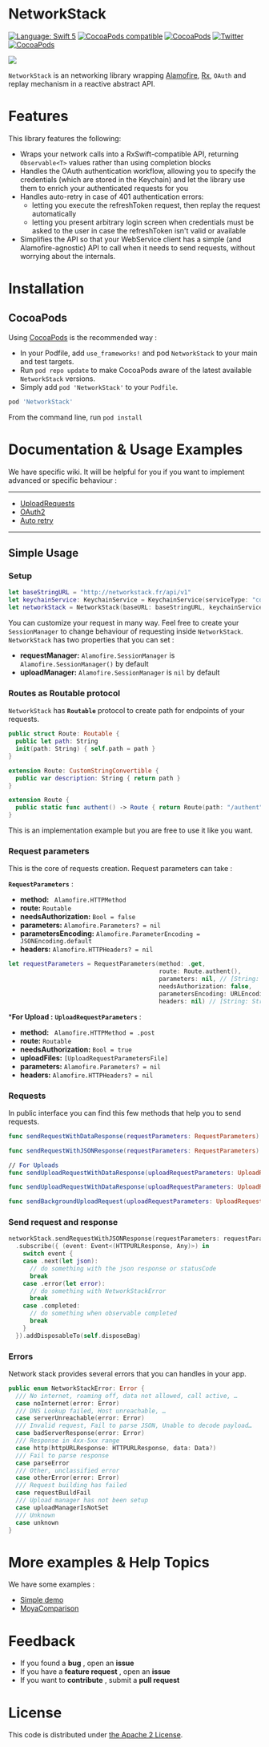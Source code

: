 NetworkStack
===========
[![Language: Swift 5](https://img.shields.io/badge/Swift-5-orange.svg?style=flat-square)](https://swift.org)
[![CocoaPods compatible](https://img.shields.io/cocoapods/v/NetworkStack.svg?style=flat-square)](https://cocoapods.org/pods/NetworkStack)
[![CocoaPods](https://img.shields.io/cocoapods/p/NetworkStack.svg?style=flat-square)]()
[![Twitter](https://img.shields.io/badge/twitter-@Niji_Digital-blue.svg?style=flat-square)](http://twitter.com/Niji_Digital)
[![CocoaPods](https://img.shields.io/cocoapods/l/NetworkStack.svg?style=flat-square)](LICENSE)

<img src="cover.png">

`NetworkStack` is an networking library wrapping [Alamofire](https://github.com/Alamofire/Alamofire), [Rx](https://github.com/ReactiveX/RxSwift), `OAuth` and replay mechanism in a reactive abstract API.

# Features

This library features the following:

* Wraps your network calls into a RxSwift-compatible API, returning `Observable<T>` values rather than using completion blocks
* Handles the OAuth authentication workflow, allowing you to specify the credentials (which are stored in the Keychain) and let the library use them to enrich your authenticated requests for you
* Handles auto-retry in case of 401 authentication errors:
  * letting you execute the refreshToken request, then replay the request automatically
  * letting you present arbitrary login screen when credentials must be asked to the user in case the refreshToken isn't valid or available
* Simplifies the API so that your WebService client has a simple (and Alamofire-agnostic) API to call when it needs to send requests, without worrying about the internals.

# Installation

## CocoaPods

Using [CocoaPods](https://guides.cocoapods.org) is the recommended way :

- In your Podfile, add `use_frameworks!` and pod `NetworkStack` to your main and test targets.
- Run `pod repo update` to make CocoaPods aware of the latest available `NetworkStack` versions.
- Simply add `pod 'NetworkStack'` to your `Podfile`.

```ruby
pod 'NetworkStack'
```

From the command line, run `pod install`

# Documentation & Usage Examples
We have specific wiki. It will be helpful for you if you want to implement advanced or specific behaviour :

----------------

- [UploadRequests](Documentation/UploadRequests.md)
- [OAuth2](Documentation/OAuth2)
- [Auto retry](Documentation/AutoRetry.md)

----------------

## Simple Usage

### Setup

```swift
let baseStringURL = "http://networkstack.fr/api/v1"
let keychainService: KeychainService = KeychainService(serviceType: "com.networkstack.keychain")
let networkStack = NetworkStack(baseURL: baseStringURL, keychainService: keychainService)
```
You can customize your request in many way. Feel free to create your `SessionManager` to change behaviour of requesting inside `NetworkStack`. `NetworkStack` has two properties that you can set :

- **requestManager:** `Alamofire.SessionManager` is `Alamofire.SessionManager()` by default
- **uploadManager:**  `Alamofire.SessionManager` is `nil` by default

### Routes as Routable protocol

`NetworkStack` has **`Routable`** protocol to create path for endpoints of your requests.

```swift
public struct Route: Routable {
  public let path: String
  init(path: String) { self.path = path }
}

extension Route: CustomStringConvertible {
  public var description: String { return path }
}

extension Route {
  public static func authent() -> Route { return Route(path: "/authent") }
}
```

This is an implementation example but you are free to use it like you want.

### Request parameters

This is the core of requests creation. Request parameters can take :

**`RequestParameters`** :

- **method:** ` Alamofire.HTTPMethod`
- **route:** `Routable`
- **needsAuthorization:** `Bool = false`
- **parameters:** `Alamofire.Parameters? = nil`
- **parametersEncoding:** `Alamofire.ParameterEncoding = JSONEncoding.default`
- **headers:** `Alamofire.HTTPHeaders? = nil`

```swift
let requestParameters = RequestParameters(method: .get,
                                          route: Route.authent(),
                                          parameters: nil, // [String: Any] type
                                          needsAuthorization: false,
                                          parametersEncoding: URLEncoding.httpBody,
                                          headers: nil) // [String: String] type
```

***For Upload :** **`UploadRequestParameters`** :

- **method:** ` Alamofire.HTTPMethod = .post`
- **route:** `Routable`
- **needsAuthorization:** `Bool = true`
- **uploadFiles:** `[UploadRequestParametersFile]`
- **parameters:** `Alamofire.Parameters? = nil`
- **headers:** `Alamofire.HTTPHeaders? = nil`


### Requests

In public interface you can find this few methods that help you to send requests.

```swift
func sendRequestWithDataResponse(requestParameters: RequestParameters) -> Observable<(HTTPURLResponse, Data)>

func sendRequestWithJSONResponse(requestParameters: RequestParameters) -> Observable<(HTTPURLResponse, Any)>

// For Uploads
func sendUploadRequestWithDataResponse(uploadRequestParameters: UploadRequestParameters) -> Observable<(HTTPURLResponse, Data)>

func sendUploadRequestWithDataResponse(uploadRequestParameters: UploadRequestParameters) -> Observable<(HTTPURLResponse, Any)>

func sendBackgroundUploadRequest(uploadRequestParameters: UploadRequestParameters) -> Observable<URLSessionTask>
```

### Send request and response

```swift
networkStack.sendRequestWithJSONResponse(requestParameters: requestParameters)
  .subscribe({ (event: Event<(HTTPURLResponse, Any)>) in
    switch event {
    case .next(let json):
      // do something with the json response or statusCode
      break
    case .error(let error):
      // do something with NetworkStackError
      break
    case .completed:
      // do something when observable completed
      break
    }
  }).addDisposableTo(self.disposeBag)
```

### Errors

Network stack provides several errors that you can handles in your app.

```swift
public enum NetworkStackError: Error {
  /// No internet, roaming off, data not allowed, call active, …
  case noInternet(error: Error)
  /// DNS Lookup failed, Host unreachable, …
  case serverUnreachable(error: Error)
  /// Invalid request, Fail to parse JSON, Unable to decode payload…
  case badServerResponse(error: Error)
  /// Response in 4xx-5xx range
  case http(httpURLResponse: HTTPURLResponse, data: Data?)
  /// Fail to parse response
  case parseError
  /// Other, unclassified error
  case otherError(error: Error)
  /// Request building has failed
  case requestBuildFail
  /// Upload manager has not been setup
  case uploadManagerIsNotSet
  /// Unknown
  case unknown
}
```

# More examples & Help Topics

We have some examples :

- [Simple demo](Example/SimpleDemo/README.md)
- [MoyaComparison](Example/MoyaComparison/README.md)

# Feedback

- If you found a **bug** , open an **issue**
- If you have a **feature request** , open an **issue**
- If you want to **contribute** , submit a **pull request**

# License

This code is distributed under [the Apache 2 License](LICENSE).
